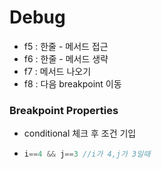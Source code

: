 # Debug

* f5 : 한줄 - 메서드 접근
* f6 : 한줄 - 메서드 생략
* f7 : 메서드 나오기
* f8 : 다음 breakpoint 이동



### Breakpoint Properties

* conditional 체크 후 조건 기입

* ``` java
  i==4 && j==3 //i가 4,j가 3일때
  ```

